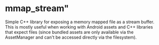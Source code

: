 # mmap_stream"

Simple C++ library for exposing a memory mapped file as a stream buffer. This is mostly useful when working with Android assets and C++ libraries that expect files (since bundled assets are only available via the AssetManager and can't be accessed directly via the filesystem).